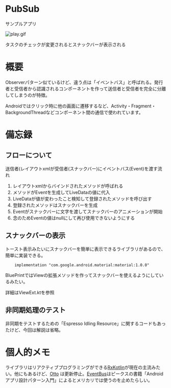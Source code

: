 # PubSub

サンプルアプリ

![play.gif](*******)

タスクのチェックが変更されるとスナックバーが表示される

# 概要

Observerパターン似ているけど、違う点は「イベントバス」と呼ばれる。発行者と受信者から認識されるコンポーネントを作って送信者と受信者を完全に分離してしまうのが特徴。

Androidではクリック時に他の画面に遷移するなど、Activity・Fragment・BackgroundThreadなどコンポーネント間の通信で使われています。

# 備忘録

## フローについて

送信者(レイアウトxmlが受信者(スナックバー)にイベントバス(Event)を渡す流れ

1. レイアウトxmlからバインドされたメソッドが呼ばれる
2. メソッドがEventを生成してLiveDataの値に代入
3. LiveDataが値が変わったこと検知して登録されたメソッドを呼び出す
4. 登録されたメソッドはスナックバーを生成
5. Eventがスナックバーに文字を渡してスナックバーのアニメーションが開始
6. 念のためEventの値はnullにして再び使用できないようにする

## スナックバーの表示

トースト表示みたいにスナックバーを簡単に表示できるライブラリがあるので、簡単に実装できる。

        implementation "com.google.android.material:material:1.0.0"

BluePrintではViewの拡張メソッドを作ってスナックバーを使えるようにしているみたい。

詳細はViewExt.ktを参照

## 非同期処理のテスト

非同期をテストするための「Espresso Idling Resource」に関するコードもあったけど、今回は解説は省略。

# 個人的メモ

ライブラリはリアクティブプログラミングができる[RxKotlin](https://github.com/ReactiveX/RxKotlin)が現在の主流みたい。他にもあるけど、[Otto](https://github.com/square/otto) は更新停止。[EventBus](https://github.com/greenrobot/EventBus)はピークスの書籍「Androidアプリ設計パターン入門」によるとメリカリでは使うのを止めたらしい。
